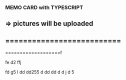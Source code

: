 ### MEMO CARD with TYPESCRIPT
=> pictures will be uploaded
--------------------------
==========================
-
===================f


fe
d2
ffj

fd
g5
l
dd
dd255
d
dd
dd
d
d
j
d
5
